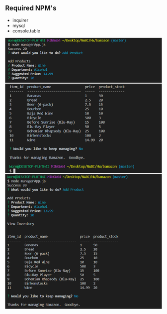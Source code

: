 
## Required NPM's
- inquirer
- mysql
- console.table

![alt text](https://github.com/rtswartz/bamazon/blob/master/Img1.PNG)
![alt text](https://github.com/rtswartz/bamazon/blob/master/Img2.PNG)
![alt text](https://github.com/rtswartz/bamazon/blob/master/Img3.PNG)
